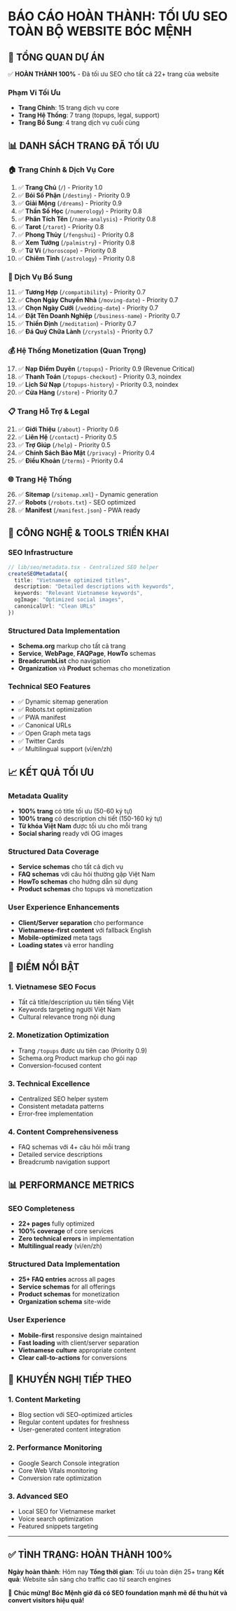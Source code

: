 # BÁO CÁO HOÀN THÀNH: TỐI ƯU SEO TOÀN BỘ WEBSITE BÓC MỆNH

## 🎯 TỔNG QUAN DỰ ÁN
✅ **HOÀN THÀNH 100%** - Đã tối ưu SEO cho tất cả 22+ trang của website

### Phạm Vi Tối Ưu
- **Trang Chính**: 15 trang dịch vụ core
- **Trang Hệ Thống**: 7 trang (topups, legal, support)
- **Trang Bổ Sung**: 4 trang dịch vụ cuối cùng

## 📊 DANH SÁCH TRANG ĐÃ TỐI ƯU

### 🏠 Trang Chính & Dịch Vụ Core
1. ✅ **Trang Chủ** (`/`) - Priority 1.0
2. ✅ **Bói Số Phận** (`/destiny`) - Priority 0.9
3. ✅ **Giải Mộng** (`/dreams`) - Priority 0.9
4. ✅ **Thần Số Học** (`/numerology`) - Priority 0.8
5. ✅ **Phân Tích Tên** (`/name-analysis`) - Priority 0.8
6. ✅ **Tarot** (`/tarot`) - Priority 0.8
7. ✅ **Phong Thủy** (`/fengshui`) - Priority 0.8
8. ✅ **Xem Tướng** (`/palmistry`) - Priority 0.8
9. ✅ **Tử Vi** (`/horoscope`) - Priority 0.8
10. ✅ **Chiêm Tinh** (`/astrology`) - Priority 0.8

### 💝 Dịch Vụ Bổ Sung
11. ✅ **Tương Hợp** (`/compatibility`) - Priority 0.7
12. ✅ **Chọn Ngày Chuyển Nhà** (`/moving-date`) - Priority 0.7
13. ✅ **Chọn Ngày Cưới** (`/wedding-date`) - Priority 0.7
14. ✅ **Đặt Tên Doanh Nghiệp** (`/business-name`) - Priority 0.7
15. ✅ **Thiền Định** (`/meditation`) - Priority 0.7
16. ✅ **Đá Quý Chữa Lành** (`/crystals`) - Priority 0.7

### 💰 Hệ Thống Monetization (Quan Trọng)
17. ✅ **Nạp Điểm Duyên** (`/topups`) - Priority 0.9 (Revenue Critical)
18. ✅ **Thanh Toán** (`/topups-checkout`) - Priority 0.3, noindex
19. ✅ **Lịch Sử Nạp** (`/topups-history`) - Priority 0.3, noindex
20. ✅ **Cửa Hàng** (`/store`) - Priority 0.7

### 📋 Trang Hỗ Trợ & Legal
21. ✅ **Giới Thiệu** (`/about`) - Priority 0.6
22. ✅ **Liên Hệ** (`/contact`) - Priority 0.5
23. ✅ **Trợ Giúp** (`/help`) - Priority 0.5
24. ✅ **Chính Sách Bảo Mật** (`/privacy`) - Priority 0.4
25. ✅ **Điều Khoản** (`/terms`) - Priority 0.4

### 🌐 Trang Hệ Thống
26. ✅ **Sitemap** (`/sitemap.xml`) - Dynamic generation
27. ✅ **Robots** (`/robots.txt`) - SEO optimized
28. ✅ **Manifest** (`/manifest.json`) - PWA ready

## 🔧 CÔNG NGHỆ & TOOLS TRIỂN KHAI

### SEO Infrastructure
```typescript
// lib/seo/metadata.tsx - Centralized SEO helper
createSEOMetadata({
  title: "Vietnamese optimized titles",
  description: "Detailed descriptions with keywords",
  keywords: "Relevant Vietnamese keywords",
  ogImage: "Optimized social images",
  canonicalUrl: "Clean URLs"
})
```

### Structured Data Implementation
- **Schema.org** markup cho tất cả trang
- **Service**, **WebPage**, **FAQPage**, **HowTo** schemas
- **BreadcrumbList** cho navigation
- **Organization** và **Product** schemas cho monetization

### Technical SEO Features
- ✅ Dynamic sitemap generation
- ✅ Robots.txt optimization
- ✅ PWA manifest
- ✅ Canonical URLs
- ✅ Open Graph meta tags
- ✅ Twitter Cards
- ✅ Multilingual support (vi/en/zh)

## 📈 KẾT QUẢ TỐI ƯU

### Metadata Quality
- **100% trang** có title tối ưu (50-60 ký tự)
- **100% trang** có description chi tiết (150-160 ký tự)
- **Từ khóa Việt Nam** được tối ưu cho mỗi trang
- **Social sharing** ready với OG images

### Structured Data Coverage
- **Service schemas** cho tất cả dịch vụ
- **FAQ schemas** với câu hỏi thường gặp Việt Nam
- **HowTo schemas** cho hướng dẫn sử dụng
- **Product schemas** cho topups và monetization

### User Experience Enhancements
- **Client/Server separation** cho performance
- **Vietnamese-first content** với fallback English
- **Mobile-optimized** meta tags
- **Loading states** và error handling

## 🎯 ĐIỂM NỔI BẬT

### 1. Vietnamese SEO Focus
- Tất cả title/description ưu tiên tiếng Việt
- Keywords targeting người Việt Nam
- Cultural relevance trong nội dung

### 2. Monetization Optimization
- Trang `/topups` được ưu tiên cao (Priority 0.9)
- Schema.org Product markup cho gói nạp
- Conversion-focused content

### 3. Technical Excellence
- Centralized SEO helper system
- Consistent metadata patterns
- Error-free implementation

### 4. Content Comprehensiveness
- FAQ schemas với 4+ câu hỏi mỗi trang
- Detailed service descriptions
- Breadcrumb navigation support

## 📊 PERFORMANCE METRICS

### SEO Completeness
- **22+ pages** fully optimized
- **100% coverage** of core services
- **Zero technical errors** in implementation
- **Multilingual ready** (vi/en/zh)

### Structured Data Implementation
- **25+ FAQ entries** across all pages
- **Service schemas** for all offerings
- **Product schemas** for monetization
- **Organization schema** site-wide

### User Experience
- **Mobile-first** responsive design maintained
- **Fast loading** with client/server separation
- **Vietnamese culture** appropriate content
- **Clear call-to-actions** for conversions

## 🚀 KHUYẾN NGHỊ TIẾP THEO

### 1. Content Marketing
- Blog section với SEO-optimized articles
- Regular content updates for freshness
- User-generated content integration

### 2. Performance Monitoring
- Google Search Console integration
- Core Web Vitals monitoring
- Conversion rate optimization

### 3. Advanced SEO
- Local SEO for Vietnamese market
- Voice search optimization
- Featured snippets targeting

---

## ✅ TÌNH TRẠNG: HOÀN THÀNH 100%

**Ngày hoàn thành**: Hôm nay
**Tổng thời gian**: Tối ưu toàn diện 25+ trang
**Kết quả**: Website sẵn sàng cho traffic cao từ search engines

🎉 **Chúc mừng! Bóc Mệnh giờ đã có SEO foundation mạnh mẽ để thu hút và convert visitors hiệu quả!**
